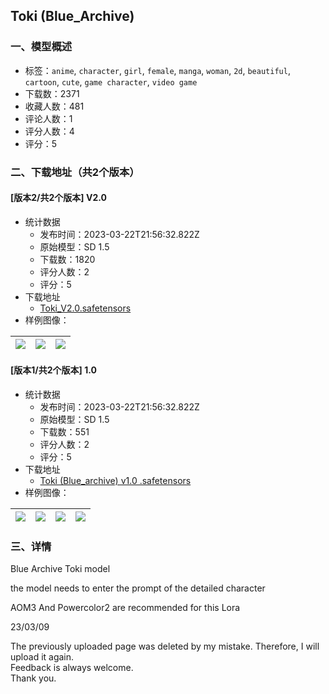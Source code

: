 ## Toki (Blue_Archive)
### 一、模型概述

- 标签：`anime`, `character`, `girl`, `female`, `manga`, `woman`, `2d`, `beautiful`, `cartoon`, `cute`, `game character`, `video game`
- 下载数：2371
- 收藏人数：481
- 评论人数：1
- 评分人数：4
- 评分：5

### 二、下载地址（共2个版本）

#### [版本2/共2个版本] V2.0

- 统计数据
  - 发布时间：2023-03-22T21:56:32.822Z
  - 原始模型：SD 1.5
  - 下载数：1820
  - 评分人数：2
  - 评分：5
- 下载地址
  - [Toki_V2.0.safetensors](https://civitai.com/api/download/models/25916)
- 样例图像：

| <img src="https://image.civitai.com/xG1nkqKTMzGDvpLrqFT7WA/88430eac-b1bc-42a8-d247-c87358d04100/width=450/285013.jpeg" /> | <img src="https://image.civitai.com/xG1nkqKTMzGDvpLrqFT7WA/bb7ef89b-04c5-4a32-3301-c6866d2ae600/width=450/285011.jpeg" /> | <img src="https://image.civitai.com/xG1nkqKTMzGDvpLrqFT7WA/da40e885-b882-416c-38a0-48b0aa7fcf00/width=450/285010.jpeg" /> |
| ---- | ---- | ---- |

#### [版本1/共2个版本] 1.0

- 统计数据
  - 发布时间：2023-03-22T21:56:32.822Z
  - 原始模型：SD 1.5
  - 下载数：551
  - 评分人数：2
  - 评分：5
- 下载地址
  - [Toki (Blue_archive) v1.0 .safetensors](https://civitai.com/api/download/models/20411)
- 样例图像：

| <img src="https://image.civitai.com/xG1nkqKTMzGDvpLrqFT7WA/8d0dc7e8-eb1f-4b8e-2f01-d5953e94f500/width=450/216287.jpeg" /> | <img src="https://image.civitai.com/xG1nkqKTMzGDvpLrqFT7WA/eb0b1143-c240-44a0-efd3-1175d9c24d00/width=450/216284.jpeg" /> | <img src="https://image.civitai.com/xG1nkqKTMzGDvpLrqFT7WA/79cb953e-cef6-440f-5386-3b5488875e00/width=450/216288.jpeg" /> | <img src="https://image.civitai.com/xG1nkqKTMzGDvpLrqFT7WA/955cc556-8d44-4256-4957-13ad024edd00/width=450/216286.jpeg" /> |
| ---- | ---- | ---- | ---- |


### 三、详情
<p>Blue Archive Toki model</p><p></p><p>the model needs to enter the prompt of the detailed character</p><p></p><p>AOM3 And Powercolor2 are recommended for this Lora</p><p></p><p></p><p>23/03/09</p><p>The previously uploaded page was deleted by my mistake. Therefore, I will upload it again.<br />Feedback is always welcome.<br />Thank you.</p><p></p><p></p>